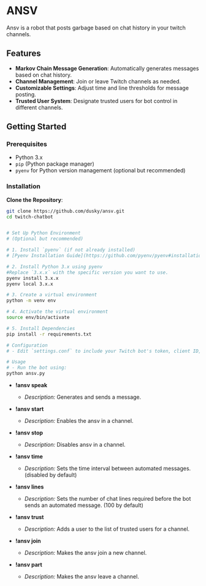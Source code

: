 # ANSV

Ansv is a robot that posts garbage based on chat history in your twitch channels.

## Features

- **Markov Chain Message Generation**: Automatically generates messages based on chat history.
- **Channel Management**: Join or leave Twitch channels as needed.
- **Customizable Settings**: Adjust time and line thresholds for message posting.
- **Trusted User System**: Designate trusted users for bot control in different channels.

## Getting Started

### Prerequisites

- Python 3.x
- `pip` (Python package manager)
- `pyenv` for Python version management (optional but recommended)

### Installation

**Clone the Repository**:
```bash
git clone https://github.com/dusky/ansv.git
cd twitch-chatbot


# Set Up Python Environment
# (Optional but recommended)

# 1. Install `pyenv` (if not already installed)
# [Pyenv Installation Guide](https://github.com/pyenv/pyenv#installation).

# 2. Install Python 3.x using pyenv
#Replace `3.x.x` with the specific version you want to use.
pyenv install 3.x.x
pyenv local 3.x.x

# 3. Create a virtual environment
python -m venv env

# 4. Activate the virtual environment
source env/bin/activate

# 5. Install Dependencies
pip install -r requirements.txt

# Configuration
# - Edit `settings.conf` to include your Twitch bot's token, client ID, nickname, and initial channels.

# Usage
# - Run the bot using:
python ansv.py
```

- **!ansv speak**
  - *Description:* Generates and sends a message.

- **!ansv start**
  - *Description:* Enables the ansv in a channel.

- **!ansv stop**
  - *Description:* Disables ansv in a channel.

- **!ansv time**
  - *Description:* Sets the time interval between automated messages. (disabled by default)

- **!ansv lines**
  - *Description:* Sets the number of chat lines required before the bot sends an automated message. (100 by default)

- **!ansv trust**
  - *Description:* Adds a user to the list of trusted users for a channel. 

- **!ansv join**
  - *Description:* Makes the ansv join a new channel.

- **!ansv part**
  - *Description:* Makes the ansv leave a channel.
